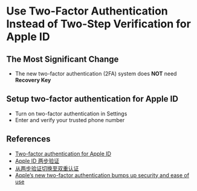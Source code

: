 # Use Two-Factor Authentication Instead of Two-Step Verification for Apple ID

## The Most Significant Change
* The new two-factor authentication (2FA) system does **NOT** need **Recovery Key**

## Setup two-factor authentication for Apple ID
* Turn on two-factor authentication in Settings
* Enter and verify your trusted phone number

## References
* [Two-factor authentication for Apple ID](https://support.apple.com/en-us/HT204915)
* [Apple ID 两步验证](https://support.apple.com/zh-cn/HT204152)
* [从两步验证切换至双重认证](https://support.apple.com/zh-cn/HT207198)
* [Apple’s new two-factor authentication bumps up security and ease of use](https://www.macworld.com/article/2988668/apple-s-new-two-factor-authentication-bumps-up-security-and-ease-of-use.html)


